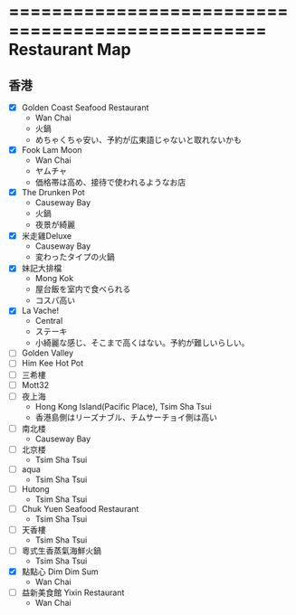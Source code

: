 ==================================================  
 Restaurant Map
==================================================  

香港
--------------------------------------------------
+ [x] Golden Coast Seafood Restaurant
  - Wan Chai
  - 火鍋
  - めちゃくちゃ安い、予約が広東語じゃないと取れないかも
+ [x] Fook Lam Moon
  - Wan Chai
  - ヤムチャ
  - 価格帯は高め、接待で使われるようなお店
+ [x] The Drunken Pot
  - Causeway Bay
  - 火鍋
  - 夜景が綺麗
+ [x] 米走雞Deluxe
  - Causeway Bay
  - 変わったタイプの火鍋
+ [x] 妹記大排檔
  - Mong Kok
  - 屋台飯を室内で食べられる
  - コスパ高い
+ [x] La Vache!
  - Central
  - ステーキ
  - 小綺麗な感じ、そこまで高くはない。予約が難しいらしい。
+ [ ] Golden Valley
+ [ ] Him Kee Hot Pot
+ [ ] 三希樓
+ [ ] Mott32
+ [ ] 夜上海
  - Hong Kong Island(Pacific Place), Tsim Sha Tsui
  - 香港島側はリーズナブル、チムサーチョイ側は高い
+ [ ] 南北楼
  - Causeway Bay
+ [ ] 北京楼
  - Tsim Sha Tsui
+ [ ] aqua
  - Tsim Sha Tsui
+ [ ] Hutong
  - Tsim Sha Tsui
+ [ ] Chuk Yuen Seafood Restaurant
  - Tsim Sha Tsui
+ [ ] 天香樓
  - Tsim Sha Tsui
+ [ ] 粵式生香蒸氣海鮮火鍋
  - Tsim Sha Tsui
+ [x] 點點心 Dim Dim Sum
  - Wan Chai
+ [ ] 益新美食館 Yixin Restaurant
  - Wan Chai